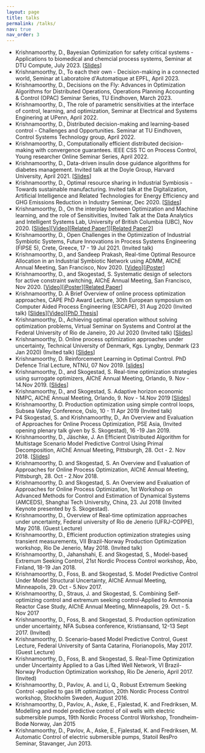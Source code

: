 ```yaml
---
layout: page
title: talks
permalink: /talks/
nav: true
nav_order: 3
---
```

* Krishnamoorthy, D., Bayesian Optimization for safety critical systems - Applications to biomedical and chemcial process systems, Seminar at DTU Compute, July 2023. [[Slides](https://www.dropbox.com/scl/fi/h4iyvdt71q3xuvyvgs6hs/2023_SafeBO_DTU_DK.pdf?rlkey=dbqir168wq7gh8zi5ji2apg0h&dl=0)]
* Krishnamoorthy, D., To each their own - Decision-making in a connected world, Seminar at Laboratoire d'Automatique at EPFL, April 2023.
* Krishnamoorthy, D., Decisions on the Fly: Advances in Optimization Algorithms for Distributed Operations, Operations Planning Accounting & Control (OPAC) Seminar Series, TU Eindhoven, March 2023. 
* Krishnamoorthy, D., The role of parametric sensitivities at the interface of control, learning, and optimization,
Seminar at Electrical and Systems Enginering at UPenn, April 2022. 
* Krishnamoorthy, D., Distributed decision-making and learning-based control - Challenges and Opportunities. Seminar at TU Eindhoven, Control Systems Technology group, April 2022. 
* Krishnamoorthy, D., Computationally efficient distributed decision-making with convergence guarantees. IEEE CSS TC on Process Control, Young researcher Online Seminar Series, April 2022. 
* Krishnamoorthy, D., Data-driven insulin dose guidance algorithms for diabetes management. Invited talk at the Doyle Group, Harvard University, April 2021. [[Slides](https://www.dropbox.com/s/31n7k2fvxlhg0p0/2021_Harvard_SEAS_DoyleLab.pdf?dl=0)]
* Krishnamoorthy, D., Optimal resource sharing in Industrial Symbiosis - Towards sustainable manufacturing. Invited talk at the Digitalization, Artificial Intelligence and Related Technologies for Energy Efficiency and GHG Emissions Reduction in Industry Seminar,  Dec 2020. [[Slides](http://folk.ntnu.no/dineshk/Presentations/EnergyEfficiency_seminar_DK.pdf)]
* Krishnamoorthy, D., On the interplay between Optimization and Machine learning, and the role of Sensitivities, Invited Talk at the Data Analytics and Intelligent Systems Lab, University of British Columbia (UBC), Nov 2020. [[Slides](http://folk.ntnu.no/dineshk/Presentations/Optimization_ML.pdf)][[Video](https://www.youtube.com/watch?v=6wMR3fw5Uv4&ab_channel=DineshKrishnamoorthy)][[Related Paper1](https://arxiv.org/abs/2009.07398)][[Related Paper2](https://arxiv.org/abs/2009.05845)]
* Krishnamoorthy, D., Open Challenges in the Optimization of Industrial Symbiotic Systems, Future Innovations in Process Systems Engineering (FIPSE 5), Crete, Greece, 17 - 19 Jul 2021. (Invited talk)
*	Krishnamoorthy, D., and Sandeep Prakash, Real-time Optimal Resource Allocation in an Industrial Symbiotic Network using ADMM, AIChE Annual Meeting, San Francisco, Nov 2020. [[Video](https://www.youtube.com/watch?v=UV82GkfsyM4&ab_channel=DineshKrishnamoorthy)][[iPoster](https://ann20-aiche.ipostersessions.com/default.aspx?s=3A-FD-9B-DC-49-E0-38-46-FB-78-72-B8-67-70-92-E2)]
*	Krishnamoorthy, D., and Skogestad, S. Systematic design of selectors for active constraint switching, AIChE Annual Meeting, San Francisco, Nov 2020. [[Video](https://www.youtube.com/watch?v=uBrG1OmaKw8&ab_channel=DineshKrishnamoorthy)][[iPoster](https://ann20-aiche.ipostersessions.com/default.aspx?s=99-BA-08-83-39-AE-0E-6F-2A-0A-29-07-0A-42-1B-E5)][[Related Paper](https://www.sciencedirect.com/science/article/pii/S0098135420307274)]
* Krishnamoorthy, D. A Brief Overview of online process optimization approaches, CAPE PhD Award Lecture, 30th European symposium on Computer Aided Process Engineering (ESCAPE), 31 Aug 2020 (Invited talk) [[Slides](http://folk.ntnu.no/dineshk/Presentations/CAPE%20Award%20Lecture.pdf)][[Video](https://youtu.be/O_1hDuIlhvA)][[PhD Thesis](http://folk.ntnu.no/dineshk/Research/PhD_thesis/Thesis_Main.pdf)]
*	Krishnamoorthy, D., Achieving optimal operation without solving optimization problems, Virtual Seminar on Systems and Control at the Federal University of Rio de Janeiro, 20 Jul 2020 (Invited talk) [[Slides](http://folk.ntnu.no/dineshk/Presentations/Slides_COPPE_seminar.pdf)]
* Krishnamoorthy, D. Online process optimization approaches under uncertainty, Technical University of Denmark, Kgs. Lyngby, Denmark (23 Jan 2020) (Invited talk) [[Slides](http://folk.ntnu.no/dineshk/Presentations/RTO%20workshop_DTU_Jan2020.pdf)]
* Krishnamoorthy, D. Reinforcement Learning in Optimal Control. PhD Defence Trial Lecture, NTNU, 07 Nov 2019. [[slides](http://folk.ntnu.no/dineshk/Presentations/TrialLecture_RL_Dinesh%20Krishnamoorthy.pdf)]
*	Krishnamoorthy, D., and Skogestad, S. Real-time optimization strategies using surrogate optimizers, AIChE Annual Meeting, Orlando, 9. Nov - 14.Nov 2019. [[Slides](http://folk.ntnu.no/dineshk/Presentations/SurrogateOptimizer.pdf)]
*	Krishnamoorthy, D., and Skogestad, S. Adaptive horizon economic NMPC, AIChE Annual Meeting, Orlando, 9. Nov - 14.Nov 2019 [[Slides](http://folk.ntnu.no/dineshk/Presentations/AHeNMPC.pdf)]
* Krishnamoorthy, D. Production optimization using simple control loops, Subsea Valley Conference, Oslo, 10 - 11 Apr 2019 (Invited talk)
*	P4 Skogestad, S. and Krishnamoorthy, D., An Overview and Evaluation of Approaches for Online Process Optimization, PSE Asia, (Invited opening plenary talk given by S. Skogestad), 16 -19 Jan 2019.
*	Krishnamoorthy, D., Jäschke, J. An Efficient Distributed Algorithm for Multistage Scenario Model Predictive Control Using Primal Decomposition, AIChE Annual Meeting, Pittsburgh, 28. Oct - 2. Nov 2018. [[Slides](http://folk.ntnu.no/dineshk/Presentations/AIChE_MPC_slides.pdf)]
*	Krishnamoorthy, D. and Skogestad, S. An Overview and Evaluation of Approaches for Online Process Optimization, AIChE Annual Meeting, Pittsburgh, 28. Oct - 2.Nov 2018.
*	Krishnamoorthy, D. and Skogestad, S. An Overview and Evaluation of Approaches for Online Process Optimization, 1st Workshop on Advanced Methods for Control and Estimation of Dynamical Systems (AMCEDS), Shanghai Tech University, China, 23. Jul 2018 (Invited Keynote presented by S. Skogestad).
*	Krishnamoorthy, D., Overview of Real-time optimization approaches under uncertainty, Federal university of Rio de Jenerio (UFRJ-COPPE), May 2018. (Guest Lecture)
*	Krishnamoorthy, D., Efficient production optimization strategies using transient measurements, VII Brazil-Norway Production Optimization workshop, Rio De Jenerio, May 2018. (Invited talk)
*	Krishnamoorthy, D., Jahanshahi, E. and Skogestad, S., Model-based Extremum Seeking Control, 21st Nordic Process Control workshop, Åbo, Finland, 18-19 Jan 2018.
*	Krishnamoorthy, D., Foss, B. and Skogestad, S. Model Predictive Control Under Model Structural Uncertainty, AIChE Annual Meeting, Minneapolis, 29. Oct - 5.Nov 2017.
*	Krishnamoorthy, D., Straus, J. and Skogestad, S. Combining Self-optimizing control and extremum seeking control-Applied to Ammonia Reactor Case Study, AIChE Annual Meeting, Minneapolis, 29. Oct - 5. Nov 2017
*	Krishnamoorthy, D., Foss, B. and Skogestad, S. Production optimization under uncertainty, NFA Subsea conference, Kristiansand, 12-13 Sept 2017. (Invited)
*	Krishnamoorthy, D. Scenario-based Model Predictive Control, Guest Lecture, Federal University of Santa Catarina, Florianopolis, May 2017. (Guest Lecture)
*	Krishnamoorthy, D., Foss, B. and Skogestad, S. Real-Time Optimization under Uncertainty Applied to a Gas Lifted Well Network, VI Brazil-Norway Production Optimization workshop, Rio De Jenerio, April 2017. (Invited)
*	Krishnamoorthy, D., Pavlov, A. and Li, Q., Robust Extremum Seeking Control -applied to gas lift optimization, 20th Nordic Process Control workshop, Stockholm Sweden, August 2016.
*	Krishnamoorthy, D., Pavlov, A., Aske, E., Fjalestad, K. and Fredriksen, M. Modelling and model predictive control of oil wells with electric submersible pumps, 19th Nordic Process Control Workshop, Trondheim-Bodø Norway, Jan 2015
*	Krishnamoorthy, D., Pavlov, A., Aske, E., Fjalestad, K. and Fredriksen, M. Automatic Control of electric submersible pumps, Statoil ResPro Seminar, Stavanger, Jun 2013.
